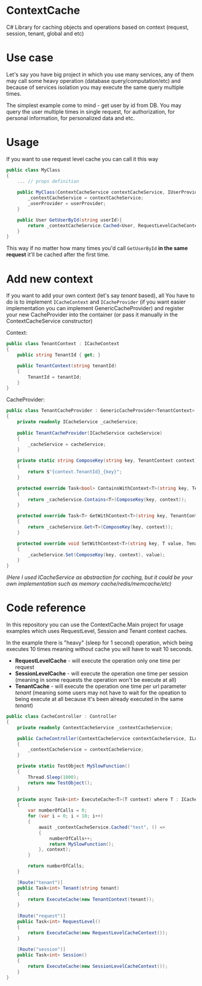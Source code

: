 # ContextCache
C# Library for caching objects and operations based on context (request, session, tenant, global and etc)

# Use case

Let's say you have big project in which you use many services, any of them may call some heavy operation (database query/computation/etc) and because of services isolation you may execute the same query multiple times.

The simplest example come to mind - get user by id from DB. You may query the user multiple times in single request, for authorization, for personal information, for personalized data and etc.

# Usage
If you want to use request level cache you can call it this way
```C#
public class MyClass 
{
    ... // props definition
    
    public MyClass(ContextCacheService contextCacheService, IUserProvider userProvider){
        _contextCacheService = contextCacheService;
        _userProvider = userProvider;
    }

    public User GetUserById(string userId){
        return _contextCacheService.Cached<User, RequestLevelCacheContext>(userId, () => _userProvider.Provide(userId));
    }
}
```

This way if no matter how many times you'd call `GetUserById` **in the same request** it'll be cached after the first time.

# Add new context
If you want to add your own context (let's say *tenant* based), all You have to do is to implement `ICacheContext` and `ICacheProvider` (if you want easier implementation you can implement GenericCacheProvider) and register your new CacheProvider into the container (or pass it manually in the ContextCacheService constructor)

Context:
```C#
public class TenantContext : ICacheContext
{
    public string TenantId { get; }

    public TenantContext(string tenantId)
    {
        TenantId = tenantId;
    }
}
```

CacheProvider:
```C#
public class TenantCacheProvider : GenericCacheProvider<TenantContext>
{
    private readonly ICacheService _cacheService;
    
    public TenantCacheProvider(ICacheService cacheService)
    {
        _cacheService = cacheService;
    }

    private static string ComposeKey(string key, TenantContext context)
    {
        return $"{context.TenantId}_{key}";
    }

    protected override Task<bool> ContainsWithContext<T>(string key, TenantContext context)
    {
        return _cacheService.Contains<T>(ComposeKey(key, context));
    }

    protected override Task<T> GetWithContext<T>(string key, TenantContext context)
    {
        return _cacheService.Get<T>(ComposeKey(key, context));
    }

    protected override void SetWithContext<T>(string key, T value, TenantContext context)
    {
        _cacheService.Set(ComposeKey(key, context), value);
    }
}
```
*(Here I used ICacheService as abstraction for caching, but it could be your own implementation such as memory cache/redis/memcache/etc)*

# Code reference
In this repository you can use the ContextCache.Main project for usage examples which uses RequestLevel, Session and Tenant context caches.

In the example there is "heavy" (sleep for 1 second) operation, which being executes 10 times meaning without cache you will have to wait 10 seconds.
* **RequestLevelCache** - will execute the operation only one time per request
* **SessionLevelCache** - will execute the operation one time per session (meaning in some requests the operation won't be execute at all)
* **TenantCache** - will execute the operation one time per url parameter *tenant* (meaning some users may not have to wait for the opeation to being execute at all because it's been already executed in the same *tenant*)

```C#
public class CacheController : Controller
{
    private readonly ContextCacheService _contextCacheService;

    public CacheController(ContextCacheService contextCacheService, ILogger<CacheController> logger)
    {
        _contextCacheService = contextCacheService;
    }

    private static TestObject MySlowFunction()
    {
        Thread.Sleep(1000);
        return new TestObject();
    }

    private async Task<int> ExecuteCache<T>(T context) where T : ICacheContext
    {
        var numberOfCalls = 0;
        for (var i = 0; i < 10; i++)
        {
            await _contextCacheService.Cached("test", () =>
            {
                numberOfCalls++;
                return MySlowFunction();
            }, context);
        }

        return numberOfCalls;
    }

    [Route("tenant")]
    public Task<int> Tenant(string tenant)
    {
        return ExecuteCache(new TenantContext(tenant));
    }
    
    [Route("request")]
    public Task<int> RequestLevel()
    {
        return ExecuteCache(new RequestLevelCacheContext());
    }
    
    [Route("session")]
    public Task<int> Session()
    {
        return ExecuteCache(new SessionLevelCacheContext());
    }
}
```
